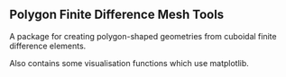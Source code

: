 Polygon Finite Difference Mesh Tools
---

A package for creating polygon-shaped geometries from cuboidal finite difference elements.

Also contains some visualisation functions which use matplotlib.
